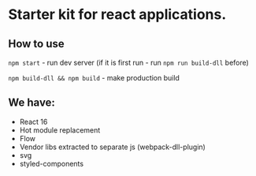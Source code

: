 # Starter kit for react applications. 

## How to use
`npm start` - run dev server (if it is first run - run `npm run build-dll` before)

`npm build-dll && npm build` - make production build


## We have:
- React 16
- Hot module replacement
- Flow
- Vendor libs extracted to separate js (webpack-dll-plugin)
- svg
- styled-components
